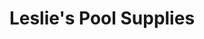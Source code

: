 ---
title: "Leslie's Pool Supplies"
url: /corpus-christi/leslies-pool-supplies/
shop: swimming pool
---